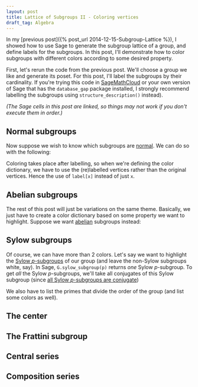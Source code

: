 ```yaml
---
layout: post
title: Lattice of Subgroups II - Coloring vertices
draft_tag: Algebra
---
```


In my [previous post]({% post_url 2014-12-15-Subgroup-Lattice %}), I showed how to use Sage to generate the subgroup lattice of a group, and define labels for the subgroups. In this post, I'll demonstrate how to color subgroups with different colors according to some desired property.

<!--more-->

First, let's rerun the code from the previous post. We'll choose a group we like and generate its poset. For this post, I'll label the subgroups by their cardinality. If you're trying this code in [SageMathCloud](https://cloud.sagemath.com/) or your own version of  Sage that has the `database_gap` package installed, I strongly recommend labelling the subgroups using `structure_description()` instead).

*(The Sage cells in this post are linked, so things may not work if you don't execute them in order.)*

<div class="linked">
  <script type="text/x-sage">
# Define group and generate list of subgroups of the group
G = DiCyclicGroup(3)
subgroups = G.subgroups()

# Define f(h,k) = True iff h is a subgroup of k
f = lambda h,k: h.is_subgroup(k)

# Define labels (structure_description requires database_gap package)
label = {subgroups[i] :"." + " "*i + str(len(subgroups[i])) + " "*i + "." for i in range(len(subgroups))}
# label = {subgroups[i]: "." +" "*(0+i) + subgroups[i].structure_description()  + " "*(0+i) + "." for i in range(len(subgroups))}

# Define and display the poset
P = Poset((subgroups, f))
P.plot(element_labels = label, vertex_shape= 'H', vertex_size = 800)
  </script>
</div>

## Normal subgroups
Now suppose we wish to know which subgroups are [normal](http://en.wikipedia.org/wiki/Normal_subgroup). We can do so with the following:

<div class="linked">
  <script type="text/x-sage">
# Define a coloring dictionary
color = {'lightgreen':[label[x] for x in subgroups if x.is_normal()],
        'pink':[label[x] for x in subgroups if not x.is_normal()]}

# Display the poset
P.plot(element_labels = label, vertex_shape= 'H', vertex_size = 800, vertex_colors = color)
  </script>
</div>

Coloring takes place after labelling, so when we're defining the color dictionary, we have to use the (re)labelled vertices rather than the original vertices. Hence the use of `label[x]` instead of just `x`.

## Abelian subgroups
The rest of this post will just be variations on the same theme. Basically, we just have to create a color dictionary based on some property we want to highlight. Suppose we want [abelian](http://en.wikipedia.org/wiki/Abelian_group) subgroups instead:

<div class="linked">
  <script type="text/x-sage">
# Define a coloring dictionary
color = {'lightgreen':[label[x] for x in subgroups if x.is_abelian()],
        'pink':[label[x] for x in subgroups if not x.is_abelian()]}

# Display the poset
P.plot(element_labels = label, vertex_shape= 'H', vertex_size = 800, vertex_colors = color)
  </script>
</div>

## Sylow subgroups
Of course, we can have more than 2 colors. Let's say we want to highlight the [Sylow $p$-subgroups](http://mathworld.wolfram.com/Sylowp-Subgroup.html) of our group (and leave the non-Sylow subgroups white, say). 
In Sage, `G.sylow_subgroup(p)` returns *one* Sylow $p$-subgroup. To get *all* the Sylow $p$-subgroups, we'll take all conjugates of this Sylow subgroup (since [all Sylow $p$-subgroups are conjugate](http://en.wikipedia.org/wiki/Sylow_theorems#Theorems))

We also have to list the primes that divide the order of the group (and list some colors as well).

<div class="linked">
  <script type="text/x-sage">
# Choose some colors we like (can choose more to be safe, in case we have many prime factors)
some_colors = ['lightgreen','pink','yellow','lightblue']

# Get prime factors of |G|
N = G.cardinality()
primes = N.prime_divisors()
print "primes: " + str(primes)

# List Sylow p-subgroups for each p
sylow = {}
for p in primes:
    P = G.sylow_subgroup(p)
    sylow[p] = list(set([G.subgroup(P.conjugate(g)) for g in G]))

# List remaining subgroups
allsylow = sum(sylow.values(),[]) # combine all the sylow subgroups into one list
nonsylow = [x for x in subgroups if x not in allsylow]

# Define colors
color = {'white' : [label[x] for x in nonsylow]}
for c, p in zip(some_colors, primes):
    color[c] = [label[x] for x in subgroups if x in sylow[p]]

# Display the poset
P.plot(element_labels = label, vertex_shape= 'H', vertex_size = 800, vertex_colors = color)
  </script>
</div>

## The center

## The Frattini subgroup

## Central series

## Composition series

